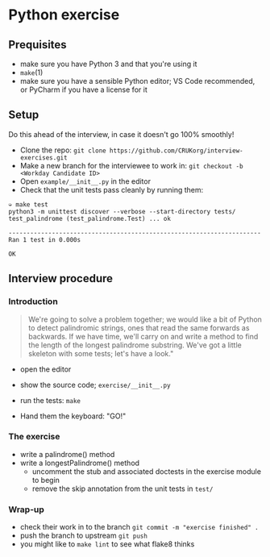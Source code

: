 # Python exercise

## Prequisites

* make sure you have Python 3 and that you're using it
* `make`(1)
* make sure you have a sensible Python editor; VS Code recommended, or PyCharm if you have a license for it

## Setup

Do this ahead of the interview, in case it doesn't go 100% smoothly!

* Clone the repo: `git clone https://github.com/CRUKorg/interview-exercises.git`
* Make a new branch for the interviewee to work in: `git checkout -b <Workday Candidate ID>`
* Open `example/__init__.py` in the editor
* Check that the unit tests pass cleanly by running them:

``` shellsession
➭ make test
python3 -m unittest discover --verbose --start-directory tests/
test_palindrome (test_palindrome.Test) ... ok

----------------------------------------------------------------------
Ran 1 test in 0.000s

OK
```

## Interview procedure

### Introduction

> We're going to solve a problem together; we would like a bit of Python to
detect palindromic strings, ones that read the same forwards as backwards. If we
have time, we'll carry on and write a method to find the length of the longest
palindrome substring. We've got a little skeleton with some tests; let's have a
look."

* open the editor
* show the source code; `exercise/__init__.py`
* run the tests: `make`

* Hand them the keyboard: "GO!"

### The exercise

* write a palindrome() method
* write a longestPalindrome() method
  * uncomment the stub and associated doctests in the exercise module to begin
  * remove the skip annotation from the unit tests in `test/`

### Wrap-up

* check their work in to the branch `git commit -m "exercise finished" .`
* push the branch to upstream `git push`
* you might like to `make lint` to see what flake8 thinks
